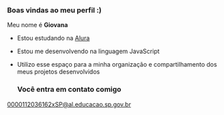 ### Boas vindas ao meu perfil :) 

Meu nome é **Giovana**  

- Estou estudando na [Alura](https://www.alura.com.br)
- Estou me desenvolvendo na linguagem JavaScript
- Utilizo esse espaço para a minha organização e compartilhamento dos meus projetos desenvolvidos

  ### Você entra em contato comigo



0000112036162xSP@al.educacao.sp.gov.br
